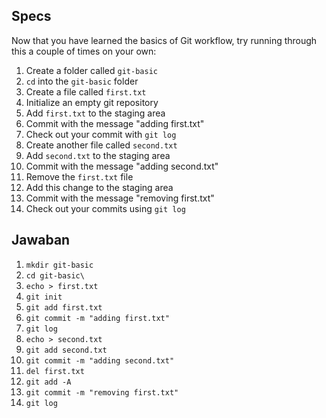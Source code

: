 ## Specs
Now that you have learned the basics of Git workflow, try running through this a couple of times on your own:

1. Create a folder called `git-basic`
2. `cd` into the `git-basic` folder
3. Create a file called `first.txt`
4. Initialize an empty git repository
5. Add `first.txt` to the staging area
6. Commit with the message "adding first.txt"
7. Check out your commit with `git log`
8. Create another file called `second.txt`
9. Add `second.txt` to the staging area
10. Commit with the message "adding second.txt"
11. Remove the `first.txt` file
12. Add this change to the staging area
13. Commit with the message "removing first.txt"
14. Check out your commits using `git log`

## Jawaban

1. `mkdir git-basic`
2. `cd git-basic\`
3. `echo > first.txt`
4. `git init`
5. `git add first.txt`
6. `git commit -m "adding first.txt"`
7. `git log`
8. `echo > second.txt`
9. `git add second.txt`
10. `git commit -m "adding second.txt"`
11. `del first.txt`
12. `git add -A`
13. `git commit -m "removing first.txt"`
14. `git log`
